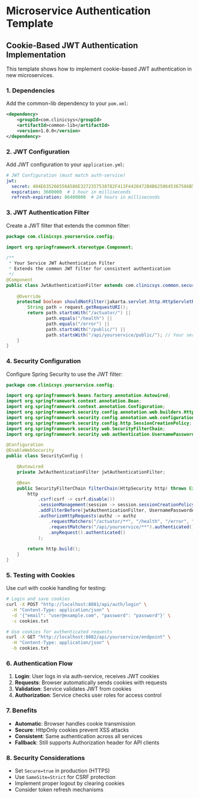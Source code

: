 # Microservice Authentication Template

## Cookie-Based JWT Authentication Implementation

This template shows how to implement cookie-based JWT authentication in new microservices.

### 1. Dependencies

Add the common-lib dependency to your `pom.xml`:

```xml
<dependency>
    <groupId>com.clinicsys</groupId>
    <artifactId>common-lib</artifactId>
    <version>1.0.0</version>
</dependency>
```

### 2. JWT Configuration

Add JWT configuration to your `application.yml`:

```yaml
# JWT Configuration (must match auth-service)
jwt:
  secret: 404E635266556A586E3272357538782F413F4428472B4B6250645367566B5970
  expiration: 3600000  # 1 hour in milliseconds
  refresh-expiration: 86400000  # 24 hours in milliseconds
```

### 3. JWT Authentication Filter

Create a JWT filter that extends the common filter:

```java
package com.clinicsys.yourservice.config;

import org.springframework.stereotype.Component;

/**
 * Your Service JWT Authentication Filter
 * Extends the common JWT filter for consistent authentication
 */
@Component
public class JwtAuthenticationFilter extends com.clinicsys.common.security.JwtAuthenticationFilter {
    
    @Override
    protected boolean shouldNotFilter(jakarta.servlet.http.HttpServletRequest request) throws jakarta.servlet.ServletException {
        String path = request.getRequestURI();
        return path.startsWith("/actuator/") || 
               path.equals("/health") || 
               path.equals("/error") ||
               path.startsWith("/public/") ||
               path.startsWith("/api/yourservice/public/"); // Your service specific public endpoints
    }
}
```

### 4. Security Configuration

Configure Spring Security to use the JWT filter:

```java
package com.clinicsys.yourservice.config;

import org.springframework.beans.factory.annotation.Autowired;
import org.springframework.context.annotation.Bean;
import org.springframework.context.annotation.Configuration;
import org.springframework.security.config.annotation.web.builders.HttpSecurity;
import org.springframework.security.config.annotation.web.configuration.EnableWebSecurity;
import org.springframework.security.config.http.SessionCreationPolicy;
import org.springframework.security.web.SecurityFilterChain;
import org.springframework.security.web.authentication.UsernamePasswordAuthenticationFilter;

@Configuration
@EnableWebSecurity
public class SecurityConfig {

    @Autowired
    private JwtAuthenticationFilter jwtAuthenticationFilter;

    @Bean
    public SecurityFilterChain filterChain(HttpSecurity http) throws Exception {
        http
            .csrf(csrf -> csrf.disable())
            .sessionManagement(session -> session.sessionCreationPolicy(SessionCreationPolicy.STATELESS))
            .addFilterBefore(jwtAuthenticationFilter, UsernamePasswordAuthenticationFilter.class)
            .authorizeHttpRequests(authz -> authz
                .requestMatchers("/actuator/**", "/health", "/error", "/public/**").permitAll()
                .requestMatchers("/api/yourservice/**").authenticated()
                .anyRequest().authenticated()
            );
        
        return http.build();
    }
}
```

### 5. Testing with Cookies

Use curl with cookie handling for testing:

```bash
# Login and save cookies
curl -X POST "http://localhost:8081/api/auth/login" \
  -H "Content-Type: application/json" \
  -d '{"email": "user@example.com", "password": "password"}' \
  -c cookies.txt

# Use cookies for authenticated requests
curl -X GET "http://localhost:8082/api/yourservice/endpoint" \
  -H "Content-Type: application/json" \
  -b cookies.txt
```

### 6. Authentication Flow

1. **Login**: User logs in via auth-service, receives JWT cookies
2. **Requests**: Browser automatically sends cookies with requests
3. **Validation**: Service validates JWT from cookies
4. **Authorization**: Service checks user roles for access control

### 7. Benefits

- **Automatic**: Browser handles cookie transmission
- **Secure**: HttpOnly cookies prevent XSS attacks
- **Consistent**: Same authentication across all services
- **Fallback**: Still supports Authorization header for API clients

### 8. Security Considerations

- Set `Secure=true` in production (HTTPS)
- Use `SameSite=Strict` for CSRF protection
- Implement proper logout by clearing cookies
- Consider token refresh mechanisms 
